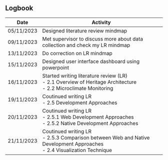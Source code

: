 ## Logbook

|     Date   |  Activity |
| ---------- |  -------- | 
| 05/11/2023 | Designed literature review mindmap |
| 09/11/2023 | Met supervisor to discuss more about data collection and check my LR mindmap |
| 13/11/2023 | Do correction on LR mindmap |
| 15/11/2023 | Designed user interface dashboard using powerpoint |
| 16/11/2023 | Started writing literature review (LR)<br> - 2.1 Overview of Heritage Architecture <br> - 2.2 Microclimate Monitoring |
| 19/11/2023 | Coutinued writing LR<br> - 2.5 Development Approaches |
| 20/11/2023 | Coutinued writing LR<br> - 2.5.1 Web Development Approaches <br> - 2.5.2 Native Development Approaches |
| 21/11/2023 | Coutinued writing LR<br> - 2.5.3 Comparison between Web and Native Development Approaches <br> - 2.4 Visualization Technique |
